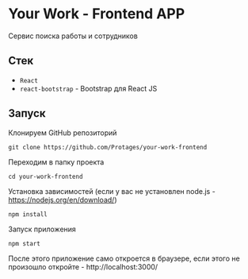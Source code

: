 # Your Work - Frontend APP

Сервис поиска работы и сотрудников

## Стек
- `React`
- `react-bootstrap` - Bootstrap для React JS

## Запуск
Клонируем GitHub репозиторий
```properties
git clone https://github.com/Protages/your-work-frontend
```
Переходим в папку проекта
```properties
cd your-work-frontend
```
Установка зависимостей (если у вас не установлен node.js - https://nodejs.org/en/download/)
```properties
npm install
```
Запуск приложения
```properties
npm start
```

После этого приложение само откроется в браузере, если этого не произошло откройте - http://localhost:3000/
